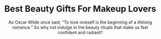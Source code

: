 ---
layout: post
title: Best Beauty Gifts For Makeup Lovers
subtitle: As Oscar Wilde once said, “To love oneself is the beginning of a lifelong romance.” So why not indulge in the beauty rituals that make us feel confident and radiant?
header-img: "img/post/2023/09/copied/Beauty-Gifts.jpg"
header-style: text
permalink: "/beauty-gifts/"
catalog: true
tags:
  - Recipients 
  - Men
---  